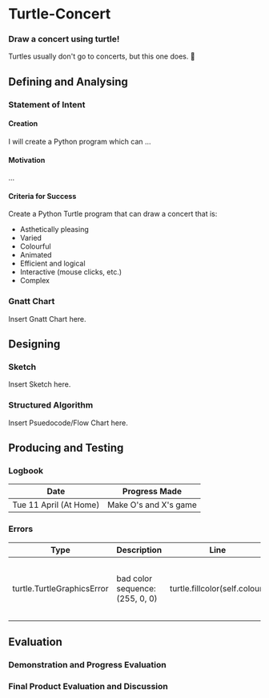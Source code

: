 # Turtle-Concert
### Draw a concert using turtle!
Turtles usually don't go to concerts, but this one does. 🤷

## Defining and Analysing
### Statement of Intent
#### Creation
I will create a Python program which can ...
#### Motivation
...

#### Criteria for Success
Create a Python Turtle program that can draw a concert that is:
- Asthetically pleasing
- Varied
- Colourful
- Animated
- Efficient and logical
- Interactive (mouse clicks, etc.)
- Complex

### Gnatt Chart
Insert Gnatt Chart here.

## Designing
### Sketch
Insert Sketch here.

### Structured Algorithm
Insert Psuedocode/Flow Chart here.

## Producing and Testing
### Logbook
| Date                   | Progress Made         |
|------------------------|-----------------------|
| Tue 11 April (At Home) | Make O's and X's game |

### Errors
| Type                       | Description                     | Line                          | Problem                                | Solution                                                    |
|----------------------------|---------------------------------|-------------------------------|----------------------------------------|-------------------------------------------------------------|
| turtle.TurtleGraphicsError | bad color sequence: (255, 0, 0) | turtle.fillcolor(self.colour) | I forgot to set the colour mode to 255 | add `screen.colormode(255)` to near the top of the program. |

## Evaluation
### Demonstration and Progress Evaluation
### Final Product Evaluation and Discussion